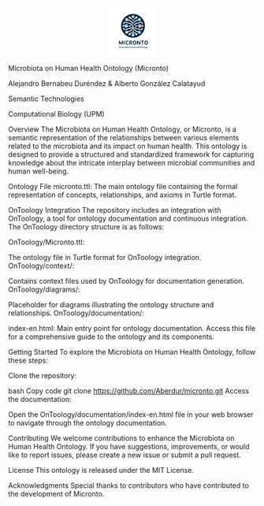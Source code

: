 <p align="center">
  <img src="https://github.com/Aberdur/Micronto/blob/main/logo.png" alt="Micronto Ontology Logo" width="100">
</p>

Microbiota on Human Health Ontology (Micronto)

Alejandro Bernabeu Duréndez & Alberto González Calatayud

Semantic Technologies 

Computational Biology (UPM)

Overview The Microbiota on Human Health Ontology, or Micronto, is a semantic representation of the relationships between various elements related to the microbiota and its impact on human health. This ontology is designed to provide a structured and standardized framework for capturing knowledge about the intricate interplay between microbial communities and human well-being.

Ontology File micronto.ttl: The main ontology file containing the formal representation of concepts, relationships, and axioms in Turtle format.

OnToology Integration The repository includes an integration with OnToology, a tool for ontology documentation and continuous integration. The OnToology directory structure is as follows:

OnToology/Micronto.ttl:

The ontology file in Turtle format for OnToology integration. OnToology/context/:

Contains context files used by OnToology for documentation generation. OnToology/diagrams/:

Placeholder for diagrams illustrating the ontology structure and relationships. OnToology/documentation/:

index-en.html: Main entry point for ontology documentation. Access this file for a comprehensive guide to the ontology and its components.

Getting Started To explore the Microbiota on Human Health Ontology, follow these steps:

Clone the repository:

bash Copy code git clone https://github.com/Aberdur/micronto.git Access the documentation:

Open the OnToology/documentation/index-en.html file in your web browser to navigate through the ontology documentation.

Contributing We welcome contributions to enhance the Microbiota on Human Health Ontology. If you have suggestions, improvements, or would like to report issues, please create a new issue or submit a pull request.

License This ontology is released under the MIT License.

Acknowledgments Special thanks to contributors who have contributed to the development of Micronto.
